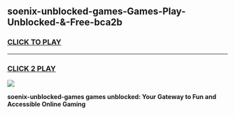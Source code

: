 
## soenix-unblocked-games-Games-Play-Unblocked-&-Free-bca2b
<h3>
<a href="https://premium76.site?title=soenix-unblocked-games&ref=24A">CLICK TO PLAY</a></h3>
<hr>

<h3>
<a href="https://premium76.site?title=soenix-unblocked-games&ref=24A">CLICK 2 PLAY</a>
  
</h3>

<a href="https://premium76.site?title=soenix-unblocked-games&ref=24A"><img src="https://clearcache.store/games.png"></a>


**soenix-unblocked-games games unblocked: Your Gateway to Fun and Accessible Online Gaming**

